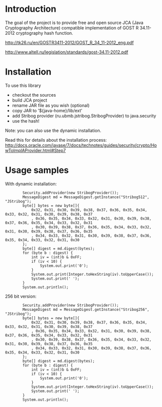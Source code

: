 # Introduction #

The goal of the project is to provide free and open source JCA (Java Cryptography Architecture) compatible implementation of GOST R 34.11-2012 cryptography hash function.

http://tk26.ru/en/GOSTR3411-2012/GOST_R_34_11-2012_eng.pdf

http://www.altell.ru/legislation/standards/gost-34.11-2012.pdf


# Installation #

To use this library
  * checkout the sources
  * build JCA project
  * rename JAR file as you wish (optional)
  * copy JAR to '${java-home}/lib/ext'
  * add Stribog provider (ru.ubmb.jstribog.StribogProvider) to java.security
  * use the hash!

Note: you can also use the dynamic installation.

Read this for details about the installation process: http://docs.oracle.com/javase/7/docs/technotes/guides/security/crypto/HowToImplAProvider.html#Step7

# Usage samples #
With dynamic installation:
```
        Security.addProvider(new StribogProvider());
        MessageDigest md = MessageDigest.getInstance("Stribog512", "JStribog");
        byte[] bytes = new byte[]{
            0x32, 0x31, 0x30, 0x39, 0x38, 0x37, 0x36, 0x35, 0x34, 0x33, 0x32, 0x31, 0x30, 0x39, 0x38, 0x37
            , 0x36, 0x35, 0x34, 0x33, 0x32, 0x31, 0x30, 0x39, 0x38, 0x37, 0x36, 0x35, 0x34, 0x33, 0x32, 0x31
            , 0x30, 0x39, 0x38, 0x37, 0x36, 0x35, 0x34, 0x33, 0x32, 0x31, 0x30, 0x39, 0x38, 0x37, 0x36, 0x35
            , 0x34, 0x33, 0x32, 0x31, 0x30, 0x39, 0x38, 0x37, 0x36, 0x35, 0x34, 0x33, 0x32, 0x31, 0x30
        };
        byte[] digest = md.digest(bytes);
        for (byte b : digest) {
            int iv = (int)b & 0xFF;
            if (iv < 10) {
                System.out.print('0');
            }
            System.out.print(Integer.toHexString(iv).toUpperCase());
            System.out.print(' ');
        }
        System.out.println();
```
256 bit version:
```
        Security.addProvider(new StribogProvider());
        MessageDigest md = MessageDigest.getInstance("Stribog256", "JStribog");
        byte[] bytes = new byte[]{
            0x32, 0x31, 0x30, 0x39, 0x38, 0x37, 0x36, 0x35, 0x34, 0x33, 0x32, 0x31, 0x30, 0x39, 0x38, 0x37
            , 0x36, 0x35, 0x34, 0x33, 0x32, 0x31, 0x30, 0x39, 0x38, 0x37, 0x36, 0x35, 0x34, 0x33, 0x32, 0x31
            , 0x30, 0x39, 0x38, 0x37, 0x36, 0x35, 0x34, 0x33, 0x32, 0x31, 0x30, 0x39, 0x38, 0x37, 0x36, 0x35
            , 0x34, 0x33, 0x32, 0x31, 0x30, 0x39, 0x38, 0x37, 0x36, 0x35, 0x34, 0x33, 0x32, 0x31, 0x30
        };
        byte[] digest = md.digest(bytes);
        for (byte b : digest) {
            int iv = (int)b & 0xFF;
            if (iv < 10) {
                System.out.print('0');
            }
            System.out.print(Integer.toHexString(iv).toUpperCase());
            System.out.print(' ');
        }
        System.out.println();
```